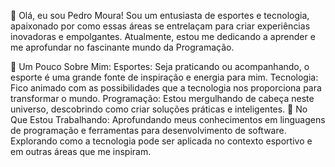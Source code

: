 👋 Olá, eu sou Pedro Moura!
Sou um entusiasta de esportes e tecnologia, apaixonado por como essas áreas se entrelaçam para criar experiências inovadoras e empolgantes. Atualmente, estou me dedicando a aprender e me aprofundar no fascinante mundo da Programação.

🚀 Um Pouco Sobre Mim:
Esportes: Seja praticando ou acompanhando, o esporte é uma grande fonte de inspiração e energia para mim.
Tecnologia: Fico animado com as possibilidades que a tecnologia nos proporciona para transformar o mundo.
Programação: Estou mergulhando de cabeça neste universo, descobrindo como criar soluções práticas e inteligentes.
🌱 No Que Estou Trabalhando:
Aprofundando meus conhecimentos em linguagens de programação e ferramentas para desenvolvimento de software.
Explorando como a tecnologia pode ser aplicada no contexto esportivo e em outras áreas que me inspiram.
